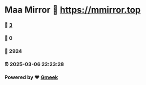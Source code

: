 # Maa Mirror :link: https://mmirror.top 
### :page_facing_up: [3](https://mmirror.top/tag.html) 
### :speech_balloon: 0 
### :hibiscus: 2924 
### :alarm_clock: 2025-03-06 22:23:28 
### Powered by :heart: [Gmeek](https://github.com/Meekdai/Gmeek)
